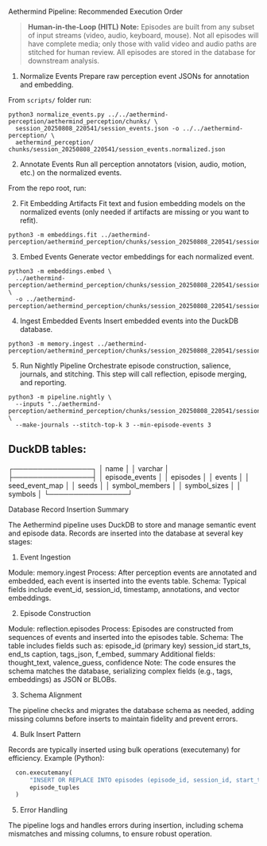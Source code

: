 Aethermind Pipeline: Recommended Execution Order
> **Human-in-the-Loop (HITL) Note:** Episodes are built from any subset of input streams (video, audio, keyboard, mouse). Not all episodes will have complete media; only those with valid video and audio paths are stitched for human review. All episodes are stored in the database for downstream analysis.

1. Normalize Events
Prepare raw perception event JSONs for annotation and embedding.

From `scripts/` folder run:

```
python3 normalize_events.py ../../aethermind-perception/aethermind_perception/chunks/ \  
  session_20250808_220541/session_events.json -o ../../aethermind-perception/ \ 
  aethermind_perception/  chunks/session_20250808_220541/session_events.normalized.json
```

2. Annotate Events
Run all perception annotators (vision, audio, motion, etc.) on the normalized events.

From the repo root, run:



2. Fit Embedding Artifacts
Fit text and fusion embedding models on the normalized events (only needed if artifacts are missing or you want to refit).

```
python3 -m embeddings.fit ../aethermind-perception/aethermind_perception/chunks/session_20250808_220541/session_events.json
```

3. Embed Events
Generate vector embeddings for each normalized event.

```
python3 -m embeddings.embed \
  ../aethermind-perception/aethermind_perception/chunks/session_20250808_220541/session_events.json \
  -o ../aethermind-perception/aethermind_perception/chunks/session_20250808_220541/session_events.embedded.json
```

4. Ingest Embedded Events
Insert embedded events into the DuckDB database.

```
python3 -m memory.ingest ../aethermind-perception/aethermind_perception/chunks/session_20250808_220541/session_events.embedded.json
```

5. Run Nightly Pipeline
Orchestrate episode construction, salience, journals, and stitching.
This step will call reflection, episode merging, and reporting.

```
python3 -m pipeline.nightly \
  --inputs "../aethermind-perception/aethermind_perception/chunks/session_20250808_220541/session_events.normalized.json" \
  --make-journals --stitch-top-k 3 --min-episode-events 3
```

## DuckDB tables:

┌────────────────┐
│      name      │
│    varchar     │
├────────────────┤
│ episode_events │
│ episodes       │
│ events         │
│ seed_event_map │
│ seeds          │
│ symbol_members │
│ symbol_sizes   │
│ symbols        │
└────────────────┘

Database Record Insertion Summary

The Aethermind pipeline uses DuckDB to store and manage semantic event and episode data. Records are inserted into the database at several key stages:

1. Event Ingestion

Module: memory.ingest
Process: After perception events are annotated and embedded, each event is inserted into the events table.
Schema: Typical fields include event_id, session_id, timestamp, annotations, and vector embeddings.

2. Episode Construction

Module: reflection.episodes
Process: Episodes are constructed from sequences of events and inserted into the episodes table.
Schema: The table includes fields such as:
  episode_id (primary key)
  session_id
  start_ts, end_ts
  caption, tags_json, f_embed, summary
Additional fields: thought_text, valence_guess, confidence
Note: The code ensures the schema matches the database, serializing complex fields (e.g., tags, embeddings) as JSON or BLOBs.

3. Schema Alignment

The pipeline checks and migrates the database schema as needed, adding missing columns before inserts to maintain fidelity and prevent errors.

4. Bulk Insert Pattern

Records are typically inserted using bulk operations (executemany) for efficiency.
Example (Python):

```python
  con.executemany(
      "INSERT OR REPLACE INTO episodes (episode_id, session_id, start_ts, end_ts, caption, tags_json, f_embed, summary, thought_text, valence_guess, confidence) VALUES (?, ?, ?, ?, ?, ?, ?, ?, ?, ?, ?)",
      episode_tuples
  )
```

5. Error Handling

The pipeline logs and handles errors during insertion, including schema mismatches and missing columns, to ensure robust operation.